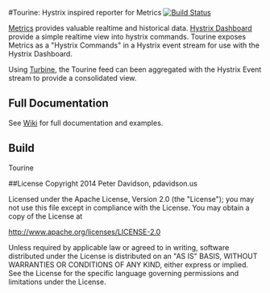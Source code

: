 #Tourine: Hystrix inspired reporter for Metrics [![Build Status](https://secure.travis-ci.org/pdavidson/tourine.png)](http://travis-ci.org/pdavidson/tourine)

[Metrics](https://github.com/dropwizard/metrics) provides valuable realtime and historical data.
[Hystrix Dashboard](https://github.com/Netflix/Hystrix/wiki/Dashboard) provide a simple realtime view into hystrix commands.
Tourine exposes Metrics as a "Hystrix Commands" in a Hystrix event stream for use with the Hystrix Dashboard.

Using [Turbine](https://github.com/Netflix/Turbine), the Tourine feed can been aggregated with the Hystrix Event stream
to provide a consolidated view.

## Full Documentation

See [Wiki](https://github.com/pdavidson/tourine/wiki) for full documentation and examples.

## Build

Tourine

##License
Copyright 2014 Peter Davidson, pdavidson.us

Licensed under the Apache License, Version 2.0 (the "License");
you may not use this file except in compliance with the License.
You may obtain a copy of the License at

<http://www.apache.org/licenses/LICENSE-2.0>

Unless required by applicable law or agreed to in writing, software
distributed under the License is distributed on an "AS IS" BASIS,
WITHOUT WARRANTIES OR CONDITIONS OF ANY KIND, either express or implied.
See the License for the specific language governing permissions and
limitations under the License.